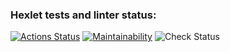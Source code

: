 ### Hexlet tests and linter status:
[![Actions Status](https://github.com/okeangel/python-project-lvl1/workflows/hexlet-check/badge.svg)](https://github.com/okeangel/python-project-lvl1/actions)
[![Maintainability](https://api.codeclimate.com/v1/badges/a99a88d28ad37a79dbf6/maintainability)](https://codeclimate.com/github/codeclimate/codeclimate/maintainability)
![Check Status](https://github.com/okeangel/python-project-lvl1/actions/workflows/check.yml/badge.svg)
